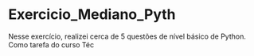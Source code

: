 # Exercicio_Mediano_Pyth
Nesse exercício, realizei cerca de 5 questões de nível básico de Python. Como tarefa do curso Téc

